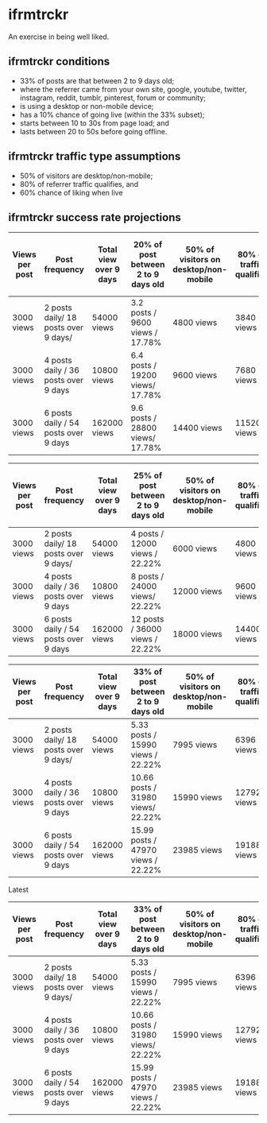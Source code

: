 # ifrmtrckr

An exercise in being well liked.

## ifrmtrckr conditions

- 33% of posts are that between 2 to 9 days old;
- where the referrer came from your own site, google, youtube, twitter, instagram, reddit, tumblr, pinterest, forum or community;
- is using a desktop or non-mobile device;
- has a 10% chance of going live (within the 33% subset);
- starts between 10 to 30s from page load; and
- lasts between 20 to 50s before going offline.

## ifrmtrckr traffic type assumptions 

- 50% of visitors are desktop/non-mobile;
- 80% of referrer traffic qualifies, and
- 60% chance of liking when live

## ifrmtrckr success rate projections

| Views per post | Post frequency                       | Total view over 9 days | 20% of post between 2 to 9 days old | 50% of visitors on desktop/non-mobile | 80% of traffic qualifies | 10% chance of going live | 60% chance of liking when live | Results over 9 days        | Results over 30 days      | Results in % |
| -------------- | ------------------------------------ | ---------------------- | ----------------------------------- | ------------------------------------- | ------------------------ | ------------------------ | ------------------------------ | -------------------------- | ------------------------- | ------------ |
| 3000 views     | 2 posts daily/ 18 posts over 9 days/ | 54000 views            | 3.2 posts / 9600 views / 17.78%     | 4800 views                            | 3840 views               | 384 views / 0.71%        | 230.4 views / likes            | 230.4 likes / 54000 views  | 768 likes / 180000 views  | 0.427%       |
| 3000 views     | 4 posts daily / 36 posts over 9 days | 10800 views            | 6.4 posts / 19200 views/ 17.78%     | 9600 views                            | 7680 views               | 768 views / 0.71%        | 460.8 views / likes            | 460.8 likes / 108000 views | 1536 likes / 360000 views | 0.427%       |
| 3000 views     | 6 posts daily / 54 posts over 9 days | 162000 views           | 9.6 posts / 28800 views/ 17.78%     | 14400 views                           | 11520 views              | 1152 views / 0.71%       | 691.2 views / likes            | 691.2 likes / 162000 views | 2304 likes / 540000 views | 0.427%       |



| Views per post | Post frequency                       | Total view over 9 days | 25% of post between 2 to 9 days old | 50% of visitors on desktop/non-mobile | 80% of traffic qualifies | 10% chance of going live | 60% chance of liking when live | Results over 9 days      | Results over 30 days      | Results in % |
| -------------- | ------------------------------------ | ---------------------- | ----------------------------------- | ------------------------------------- | ------------------------ | ------------------------ | ------------------------------ | ------------------------ | ------------------------- | ------------ |
| 3000 views     | 2 posts daily/ 18 posts over 9 days/ | 54000 views            | 4 posts / 12000 views / 22.22%      | 6000 views                            | 4800 views               | 480 views / 0.89%        | 288 views / likes              | 288 likes / 54000 views  | 960 likes / 180000 views  | 0.53%        |
| 3000 views     | 4 posts daily / 36 posts over 9 days | 10800 views            | 8 posts / 24000 views/ 22.22%       | 12000 views                           | 9600 views               | 960 views / 0.89%        | 576 views / likes              | 576 likes / 108000 views | 1920 likes / 360000 views | 0.53%        |
| 3000 views     | 6 posts daily / 54 posts over 9 days | 162000 views           | 12 posts / 36000 views / 22.22%     | 18000 views                           | 14400 views              | 1440 views / 0.89%       | 864 views / likes              | 864 likes / 162000 views | 2880 likes / 540000 views | 0.53%        |

| Views per post | Post frequency                       | Total view over 9 days | 33% of post between 2 to 9 days old | 50% of visitors on desktop/non-mobile | 80% of traffic qualifies | 10% chance of going live | 60% chance of liking when live | Results over 9 days          | Results over 30 days        | Results in % |
| -------------- | ------------------------------------ | ---------------------- | ----------------------------------- | ------------------------------------- | ------------------------ | ------------------------ | ------------------------------ | ---------------------------- | --------------------------- | ------------ |
| 3000 views     | 2 posts daily/ 18 posts over 9 days/ | 54000 views            | 5.33 posts / 15990 views / 22.22%   | 7995 views                            | 6396 views               | 639.6 views / 1.18%      | 383.76 views / likes           | 383.76 likes / 54000 views   | 1279.2 likes / 180000 views | 0.71%        |
| 3000 views     | 4 posts daily / 36 posts over 9 days | 10800 views            | 10.66 posts / 31980 views/ 22.22%   | 15990 views                           | 12792 views              | 1599 views / 1.18%       | 767.2 views / likes            | 767.2 likes / 108000 views   | 2558.4 likes / 360000 views | 0.71%        |
| 3000 views     | 6 posts daily / 54 posts over 9 days | 162000 views           | 15.99 posts / 47970 views / 22.22%  | 23985 views                           | 19188 views              | 2398.5 views / 1.18%     | 1151.28 views / likes          | 1151.28 likes / 162000 views | 3837.6 likes / 540000 views | 0.71%        |

Latest

| Views per post | Post frequency                       | Total view over 9 days | 33% of post between 2 to 9 days old | 50% of visitors on desktop/non-mobile | 80% of traffic qualifies | 20% chance of going live | 60% chance of liking when live | Results over 9 days          | Results over 30 days        | Results in % |
| -------------- | ------------------------------------ | ---------------------- | ----------------------------------- | ------------------------------------- | ------------------------ | ------------------------ | ------------------------------ | ---------------------------- | --------------------------- | ------------ |
| 3000 views     | 2 posts daily/ 18 posts over 9 days/ | 54000 views            | 5.33 posts / 15990 views / 22.22%   | 7995 views                            | 6396 views               | 1279.2 views / 2.36%     | 767.52 views / likes           | 767.52 likes / 54000 views   | 2558.4 likes / 180000 views | 1.42%        |
| 3000 views     | 4 posts daily / 36 posts over 9 days | 10800 views            | 10.66 posts / 31980 views/ 22.22%   | 15990 views                           | 12792 views              | 2558.4 views / 2.36%     | 1535.04 views / likes          | 1535.04 likes / 108000 views | 5116.8 likes / 360000 views | 1.42%        |
| 3000 views     | 6 posts daily / 54 posts over 9 days | 162000 views           | 15.99 posts / 47970 views / 22.22%  | 23985 views                           | 19188 views              | 3837.6 views / 2.36%     | 2302.56 views / likes          | 2302.56 likes / 162000 views | 7675.2 likes / 540000 views | 1.42%        |
